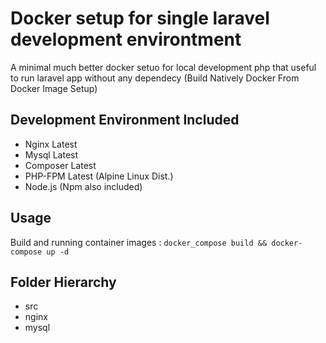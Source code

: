 # Docker setup for single laravel development environtment

A minimal much better docker setuo for local development php that useful to run laravel app without any dependecy (Build Natively Docker From Docker Image Setup)

## Development Environment Included
-   Nginx Latest
-   Mysql Latest 
-   Composer Latest
-   PHP-FPM Latest (Alpine Linux Dist.)
-   Node.js (Npm also included)

## Usage
Build and running container images :
```docker_compose build && docker-compose up -d```

## Folder Hierarchy
- src
- nginx
- mysql
